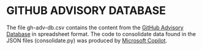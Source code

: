 # **GITHUB ADVISORY DATABASE**
The file gh-adv-db.csv contains the content from the [GitHub Advisory Database](https://github.com/github/advisory-database?tab=readme-ov-file) in spreadsheet format. The code to consolidate data found in the JSON files (consolidate.py) was produced by [Microsoft Copilot](https://copilot.cloud.microsoft/).
